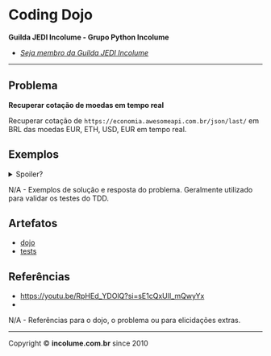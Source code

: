 # Coding Dojo

**Guilda JEDI Incolume - Grupo Python Incolume**

- _[Seja membro da Guilda JEDI Incolume](https://discord.gg/eBNamXVtBW)_

---

## Problema

**Recuperar cotação de moedas em tempo real**

Recuperar cotação de `https://economia.awesomeapi.com.br/json/last/` em BRL das moedas EUR, ETH, USD, EUR em tempo real.

## Exemplos

<details> 
  <summary>Spoiler?</summary> 
   Considerar em caso de fatoração:

    > modo pythônico
    > sem condicionais 
    > estruturas performáticas
    > redução de complexidade ciclomática 
    > análise assintótica de algoritmos (big O)

</details>

N/A - Exemplos de solução e resposta do problema. Geralmente utilizado para validar os testes do TDD.

## Artefatos

- [dojo](__init__.py)
- [tests](test_20241106.py)


## Referências
- https://youtu.be/RpHEd_YDOlQ?si=sE1cQxUlI_mQwyYx
- 
N/A - Referências para o dojo, o problema ou para elicidações extras.

---

Copyright &copy; **incolume.com.br** since 2010